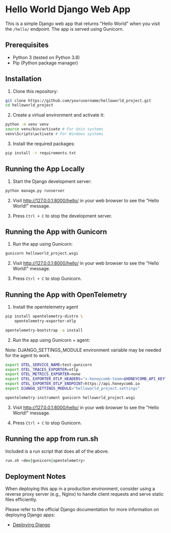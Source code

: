 # Hello World Django Web App

This is a simple Django web app that returns "Hello World" when you visit the `/hello/` endpoint. The app is served using Gunicorn.

## Prerequisites

- Python 3 (tested on Python 3.8)
- Pip (Python package manager)

## Installation

1. Clone this repository:

```bash
git clone https://github.com/yourusername/helloworld_project.git
cd helloworld_project
```

2. Create a virtual environment and activate it:

```bash
python -m venv venv
source venv/bin/activate # For Unix systems
venv\Scripts\activate # For Windows systems
```


3. Install the required packages:

```bash
pip install -r requirements.txt
```

## Running the App Locally

1. Start the Django development server:

```bash
python manage.py runserver
```

2. Visit http://127.0.0.1:8000/hello/ in your web browser to see the "Hello World!" message.

3. Press `Ctrl + C` to stop the development server.

## Running the App with Gunicorn

1. Run the app using Gunicorn:

```bash
gunicorn helloworld_project.wsgi
```

2. Visit http://127.0.0.1:8000/hello/ in your web browser to see the "Hello World!" message.

3. Press `Ctrl + C` to stop Gunicorn.

## Running the App with OpenTelemetry

1. Install the opentelemetry agent

```bash
pip install opentelemetry-distro \
	opentelemetry-exporter-otlp

opentelemetry-bootstrap -a install
```

2. Run the app using Gunicorn + agent:

Note: DJANGO_SETTINGS_MODULE environment variable may be needed for the agent to work.

```bash
export OTEL_SERVICE_NAME=test-gunicorn
export OTEL_TRACES_EXPORTER=otlp
export OTEL_METRICS_EXPORTER=none 
export OTEL_EXPORTER_OTLP_HEADERS="x-honeycomb-team=$HONEYCOMB_API_KEY"
export OTEL_EXPORTER_OTLP_ENDPOINT=https://api.honeycomb.io
export DJANGO_SETTINGS_MODULE="helloworld_project.settings"

opentelemetry-instrument gunicorn helloworld_project.wsgi
```

3. Visit http://127.0.0.1:8000/hello/ in your web browser to see the "Hello World!" message.

4. Press `Ctrl + C` to stop Gunicorn.

## Running the app from run.sh

Included is a run script that does all of the above. 

```bash
run.sh <dev|gunicorn|opentelemetry>
```

## Deployment Notes

When deploying this app in a production environment, consider using a reverse proxy server (e.g., Nginx) to handle client requests and serve static files efficiently.

Please refer to the official Django documentation for more information on deploying Django apps:

- [Deploying Django](https://docs.djangoproject.com/en/3.2/howto/deployment/)
